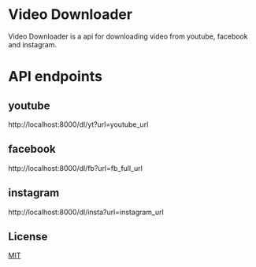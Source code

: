 # Video Downloader

Video Downloader is a api for downloading video from youtube, facebook and instagram.

# API endpoints

## youtube
http://localhost:8000/dl/yt?url=youtube_url

## facebook
http://localhost:8000/dl/fb?url=fb_full_url

## instagram 
http://localhost:8000/dl/insta?url=instagram_url

## License
[MIT](https://choosealicense.com/licenses/mit/)